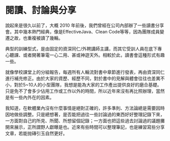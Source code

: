 # 閱讀、討論與分享

說起來是很久以前了，大概 2010 年前後，我們曾經在公司內部辦了一些讀書分享會。其中幾本熱門經典，像是EffectiveJava、Clean Code等等，因為團隊成員變遷之故，也重複被讀了幾輪。

典型的訓練型式，是由固定的資深同仁/外聘講師主講，而其它受訓人員在底下專心聽課、或者開著筆電一心二用、甚或神遊天外。相較於此，讀書會這種形式有趣一些。

就像學校課堂上的分組報告，每週所有人輪流對書中章節進行發表，再由資深同仁進行補充修正。由於大家的資歷、經歷不同，對於書中的見解與體會往往也差異不小，對於5~10人的小型團隊，我想是能為大家的工作產出提供良好的磨合基礎。只是免不了會多少佔用工作或工作以外的時間，所以近年來沒有再比照辦理，當然是有一些內外在的因素。

我知道，在軟體業內沒有什麼事情是絕對正確的，許多準則、方法論總是需要因時因地做些調整。只是總想著，是否能把過往一些討論過的東西好好整理記錄下來，一方面對自己的所見、所聞、所想留個記錄；一方面也把這些過去討論過的議題攤開來展示，正所謂野人獻曝是也。近來有些時間可以整理筆記，也是練習寫些分享文章，若能抛磚引玉自然更好。




